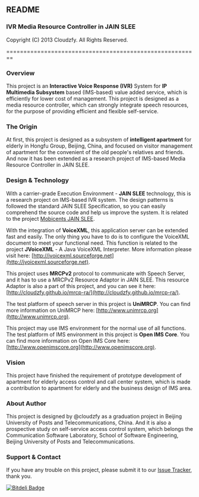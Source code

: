 ## README
### IVR Media Resource Controller in JAIN SLEE
Copyright (C) 2013 Cloudzfy. All Rights Reserved.

========================================================

### Overview
This project is an **Interactive Voice Response (IVR)** System for **IP Multimedia Subsystem** based (IMS-based) value added service, which is efficiently for lower cost of management. This project is designed as a media resource controller, which can strongly integrate speech resources, for the purpose of providing efficient and flexible self-service. 

### The Origin
At first, this project is designed as a subsystem of **intelligent apartment** for elderly in Hongfu Group, Beijing, China, and focused on visitor management of apartment for the convenient of the old people's relatives and friends. And now it has been extended as a research project of IMS-based Media Resource Controller in JAIN SLEE.

### Design & Technology
With a carrier-grade Execution Environment - **JAIN SLEE** technology, this is a research project on IMS-based IVR system. The design patterns is followed the standard JAIN SLEE Specification, so you can easily comprehend the source code and help us improve the system. It is related to the project [Mobicents JAIN SLEE](http://www.mobicents.org/slee/intro.html).

With the integration of **VoiceXML**, this application server can be extended fast and easily. The only thing you have to do is to configure the VoiceXML document to meet your functional need. This function is related to the project **JVoiceXML** - A Java VoiceXML Interpreter. More information please visit here: [http://jvoicexml.sourceforge.net](http://jvoicexml.sourceforge.net).

This project uses **MRCPv2** protocol to communicate with Speech Server, and it has to use a MRCPv2 Resource Adaptor in JAIN SLEE. This resource Adaptor is also a part of this project, and you can see it here: [http://cloudzfy.github.io/mrcp-ra/](http://cloudzfy.github.io/mrcp-ra/).

The test platform of speech server in this project is **UniMRCP**. You can find more information on UniMRCP here: [http://www.unimrcp.org](http://www.unimrcp.org).

This project may use IMS environment for the normal use of all functions. The test platform of IMS environment in this project is **Open IMS Core**. You can find more information on Open IMS Core here: [http://www.openimscore.org](http://www.openimscore.org).

### Vision
This project have finished the requirement of prototype development of apartment for elderly access control and call center system, which is made a contribution to apartment for elderly and the business design of IMS area.

### About Author
This project is designed by @cloudzfy as a graduation project in Beijing University of Posts and Telecommunications, China. And it is also a prospective study on self-service access control system, which belongs the Communication Software Laboratory, School of Software Engineering, Beijing University of Posts and Telecommunications. 

### Support & Contact
If you have any trouble on this project, please submit it to our [Issue Tracker](http://github.com/cloudzfy/gryffin-as/issues), thank you.


[![Bitdeli Badge](https://d2weczhvl823v0.cloudfront.net/cloudzfy/gryffin-as/trend.png)](https://bitdeli.com/free "Bitdeli Badge")

